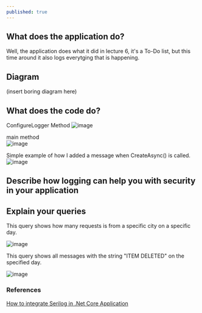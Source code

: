 ```yaml
---
published: true
---
```

## What does the application do?  

Well, the application does what it did in lecture 6, it's a To-Do list, but this time around it also logs everytging that is happening.

## Diagram  

(insert boring diagram here)

## What does the code do?  

ConfigureLogger Method
![image](https://user-images.githubusercontent.com/70013388/136940756-fcbebc52-c807-4967-b821-fae1505d304d.png)  

main method  
![image](https://user-images.githubusercontent.com/70013388/136940830-6c0bb3f0-c831-4e88-8837-dbf099cf9736.png)  


Simple example of how I added a message when CreateAsync() is called.
![image](https://user-images.githubusercontent.com/70013388/136941597-0c7b14f7-0077-497d-a0e0-1f9a677dfb72.png)



## Describe how logging can help you with security in your application  

## Explain your queries

This query shows how many requests is from a specific city on a specific day.  

![image](https://user-images.githubusercontent.com/70013388/136937784-2e16e7f8-c921-4728-b0ca-3f4fe49871d3.png)  

This query shows all messages with the string "ITEM DELETED" on the specified day.  

![image](https://user-images.githubusercontent.com/70013388/136940020-2c4d30f0-99ea-479e-aff8-a66acf2a9c3e.png)



### References  

[How to integrate Serilog in .Net Core Application](https://youtu.be/7YuBYEfqcvI)
